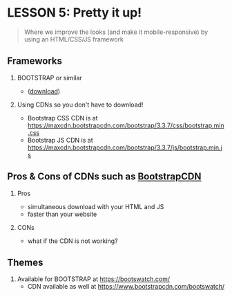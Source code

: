# LESSON 5: Pretty it up! 

> Where we improve the looks (and make it mobile-responsive) by using an HTML/CSS/JS framework 

## Frameworks

1. BOOTSTRAP or similar
    - ([download](http://getbootstrap.com/)) 

2. Using CDNs so you don't have to download!

    - Bootstrap CSS CDN is at <https://maxcdn.bootstrapcdn.com/bootstrap/3.3.7/css/bootstrap.min.css>         
    - Bootstrap JS CDN is at <https://maxcdn.bootstrapcdn.com/bootstrap/3.3.7/js/bootstrap.min.js>         

## Pros & Cons of CDNs such as [BootstrapCDN](https://www.bootstrapcdn.com/)

1. Pros
    - simultaneous download with your HTML and JS    
    - faster than your website    

2. CONs
    - what if the CDN is not working?


## Themes
 1. Available for BOOTSTRAP at <https://bootswatch.com/>    
    - CDN available as well at <https://www.bootstrapcdn.com/bootswatch/>
